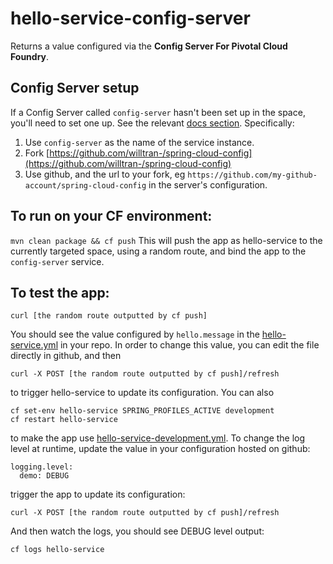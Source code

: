 # hello-service-config-server
Returns a value configured via the **Config Server For Pivotal Cloud Foundry**.

## Config Server setup
If a Config Server called ```config-server``` hasn't been set up in the space, you'll need to set one up. See the relevant [docs section](http://cf-p1-docs-staging.cfapps.io/spring-cloud-services/config-server/#create-config-server). Specifically: 

1. Use ```config-server``` as the name of the service instance.
2. Fork [https://github.com/willtran-/spring-cloud-config](https://github.com/willtran-/spring-cloud-config)
3. Use github, and the url to your fork, eg ```https://github.com/my-github-account/spring-cloud-config``` in the server's configuration.

## To run on your CF environment:
``` mvn clean package && cf push ```
This will push the app as hello-service to the currently targeted space, using a random route, and bind the app to the ```config-server``` service.

## To test the app:
``` curl [the random route outputted by cf push] ```

You should see the value configured by ```hello.message``` in the [hello-service.yml](https://github.com/willtran-/spring-cloud-config/blob/master/hello-service.yml) in your repo. In order to change this value, you can edit the file directly in github, and then  

```curl -X POST [the random route outputted by cf push]/refresh```

to trigger hello-service to update its configuration. You can also

``` 
cf set-env hello-service SPRING_PROFILES_ACTIVE development 
cf restart hello-service
```

to make the app use [hello-service-development.yml](https://github.com/willtran-/spring-cloud-config/blob/master/hello-service.yml). To change the log level at runtime, update the value in your configuration hosted on github:

```
logging.level:
  demo: DEBUG
```
trigger the app to update its configuration:

```curl -X POST [the random route outputted by cf push]/refresh```

And then watch the logs, you should see DEBUG level output:

```cf logs hello-service```

